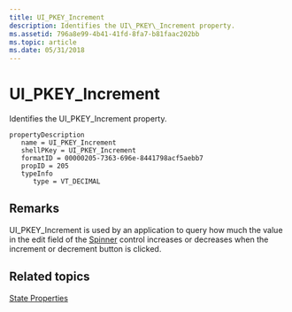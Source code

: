 ```yaml
---
title: UI_PKEY_Increment
description: Identifies the UI\_PKEY\_Increment property.
ms.assetid: 796a8e99-4b41-41fd-8fa7-b81faac202bb
ms.topic: article
ms.date: 05/31/2018
---
```


# UI\_PKEY\_Increment

Identifies the UI\_PKEY\_Increment property.

```
propertyDescription
   name = UI_PKEY_Increment
   shellPKey = UI_PKEY_Increment
   formatID = 00000205-7363-696e-8441798acf5aebb7
   propID = 205
   typeInfo
      type = VT_DECIMAL
```

## Remarks

UI\_PKEY\_Increment is used by an application to query how much the value in the edit field of the [Spinner](windowsribbon-controls-spinner.md) control increases or decreases when the increment or decrement button is clicked.

## Related topics

<dl> <dt>

[State Properties](windowsribbon-reference-properties-state.md)
</dt> </dl>

 

 




